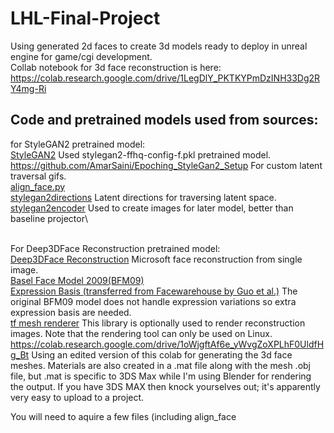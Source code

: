 # LHL-Final-Project
Using generated 2d faces to create 3d models ready to deploy in unreal engine for game/cgi development.\
Collab notebook for 3d face reconstruction is here: https://colab.research.google.com/drive/1LegDlY_PKTKYPmDzINH33Dg2RY4mg-Ri


## Code and pretrained models used from sources:
for StyleGAN2 pretrained model:\
[StyleGAN2](https://github.com/NVlabs/stylegan2)   Used stylegan2-ffhq-config-f.pkl pretrained model.\
https://github.com/AmarSaini/Epoching_StyleGan2_Setup   For custom latent traversal gifs.\
[align_face.py](https://gist.github.com/lzhbrian/bde87ab23b499dd02ba4f588258f57d5)\
[stylegan2directions](https://twitter.com/robertluxemburg/status/1207087801344372736)   Latent directions for traversing latent space.\
[stylegan2encoder](https://github.com/rolux/stylegan2encoder) Used to create images for later model, better than baseline projector\


\
For Deep3DFace Reconstruction pretrained model:\
[Deep3DFace Reconstruction](https://github.com/microsoft/Deep3DFaceReconstruction)   Microsoft face reconstruction from single image.\
[Basel Face Model 2009(BFM09)](https://faces.dmi.unibas.ch/bfm/main.php?nav=1-0&id=basel_face_model)\
[Expression Basis (transferred from Facewarehouse by Guo et al.)](https://github.com/Juyong/3DFace)   The original BFM09 model does not handle expression variations so extra expression basis are needed.\
[tf mesh renderer](https://github.com/google/tf_mesh_renderer/tree/ba27ea1798f6ee8d03ddbc52f42ab4241f9328bb)   This library is optionally used to render reconstruction images. Note that the rendering tool can only be used on Linux.
https://colab.research.google.com/drive/1oWjgftAf6e_yWvgZoXPLhF0UldfHg_Bt Using an edited version of this colab for generating the 3d face meshes. Materials are also created in a .mat file along with the mesh .obj file, but .mat is specific to 3DS Max while I'm using Blender for rendering the output. If you have 3DS MAX then knock yourselves out; it's apparently very easy to upload to a project.

You will need to aquire a few files (including align_face
